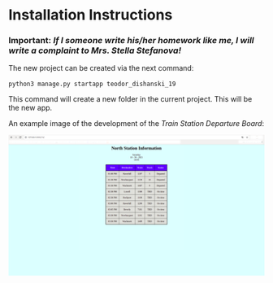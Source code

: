 # Installation Instructions

### **Important**: *If I someone write his/her homework like me, I will write a complaint to Mrs. Stella Stefanova!*

The new project can be created via the next command:

```
python3 manage.py startapp teodor_dishanski_19
```

This command will create a new folder in the current project. This will be the new app.

An example image of the development of the *Train Station Departure Board*:

<img src="images/Example_Table.png">